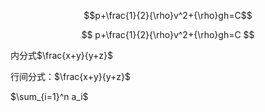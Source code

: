 ```math
p+\frac{1}{2}{\rho}v^2+{\rho}gh=C
```

$$ p+\frac{1}{2}{\rho}v^2+{\rho}gh=C $$

内分式$\frac{x+y}{y+z}$

行间分式：$\frac{x+y}{y+z}$

$\sum_{i=1}^n a_i$ 
